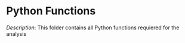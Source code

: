 # Python Functions

*Description*: This folder contains all Python functions requiered for the analysis 